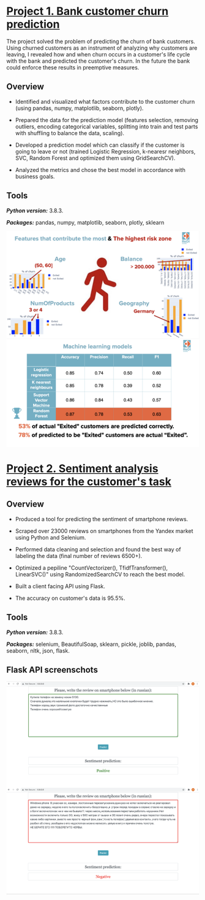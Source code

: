 # [Project 1. Bank customer churn prediction](https://github.com/MarinaTrofimovich/Projects)

The project solved the problem of predicting the churn of bank customers. Using churned customers as an instrument of analyzing why customers are leaving, I revealed how and when churn occurs in a customer's life cycle with the bank and predicted the customer's churn. In the future the bank could enforce these results in preemptive measures.

## Overview

- Identified and visualized what factors contribute to the customer churn (using pandas, numpy, matplotlib, seaborn, plotly).

- Prepared the data for the prediction model (features selection, removing outliers, encoding categorical variables, splitting into train and test parts with shuffling to balance the data, scaling).

- Developed a prediction model which can classify if the customer is going to leave or not (trained Logistic Regression, k-nearesr neighbors, SVC, Random Forest and optimized them using GridSearchCV).

- Analyzed the metrics and chose the best model in accordance with business goals.

## Tools

***Python version:*** 3.8.3.

***Packages:*** pandas, numpy, matplotlib, seaborn, plotly, sklearn 

<img align="center" src="images/1.png" />
<img align="center" src="images/2.png" />

# [Project 2. Sentiment analysis reviews for the customer's task](https://github.com/MarinaTrofimovich/sentiment_analysis_yandex)

## Overview

- Produced a tool for predicting the sentiment of smartphone reviews.

- Scraped over 23000 reviews on smartphones from the Yandex market using Python and Selenium.

- Performed data cleaning and selection and found the best way of labeling the data (final number of reviews 6500+).

- Optimized a pepiline "CountVectorizer(), TfidfTransformer(), LinearSVC()" using RandomizedSearchCV to reach the best model.

- Built a client facing API using Flask.

- The accuracy on customer's data is 95.5%.

## Tools

***Python version:*** 3.8.3.

***Packages:*** selenium, BeautifulSoap, sklearn, pickle, joblib, pandas, seaborn, nltk, json, flask.

## Flask API screenschots

<img align="center" src="images/Screenshot1.png" />
<img align="center" src="images/Screenshot2.png" />

